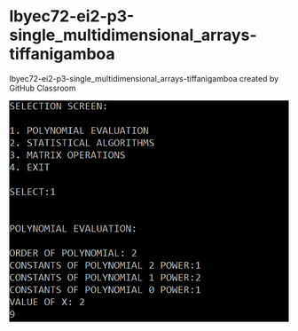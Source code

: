 # lbyec72-ei2-p3-single_multidimensional_arrays-tiffanigamboa
lbyec72-ei2-p3-single_multidimensional_arrays-tiffanigamboa created by GitHub Classroom

![](1.png)
